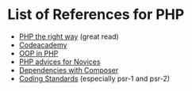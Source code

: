 # List of References for PHP

* [PHP the right way](http://www.phptherightway.com/) (great read)
* [Codeacademy](http://www.codecademy.com/tracks/php)
* [OOP in PHP](http://php.net/manual/en/oop5.intro.php)
* [PHP advices for Novices](https://coderwall.com/p/0ictea?&p=1&q=)
* [Dependencies with Composer](http://net.tutsplus.com/tutorials/php/easy-package-management-with-composer/)
* [Coding Standards](https://github.com/php-fig/fig-standards/tree/master/accepted) (especially psr-1 and psr-2)
